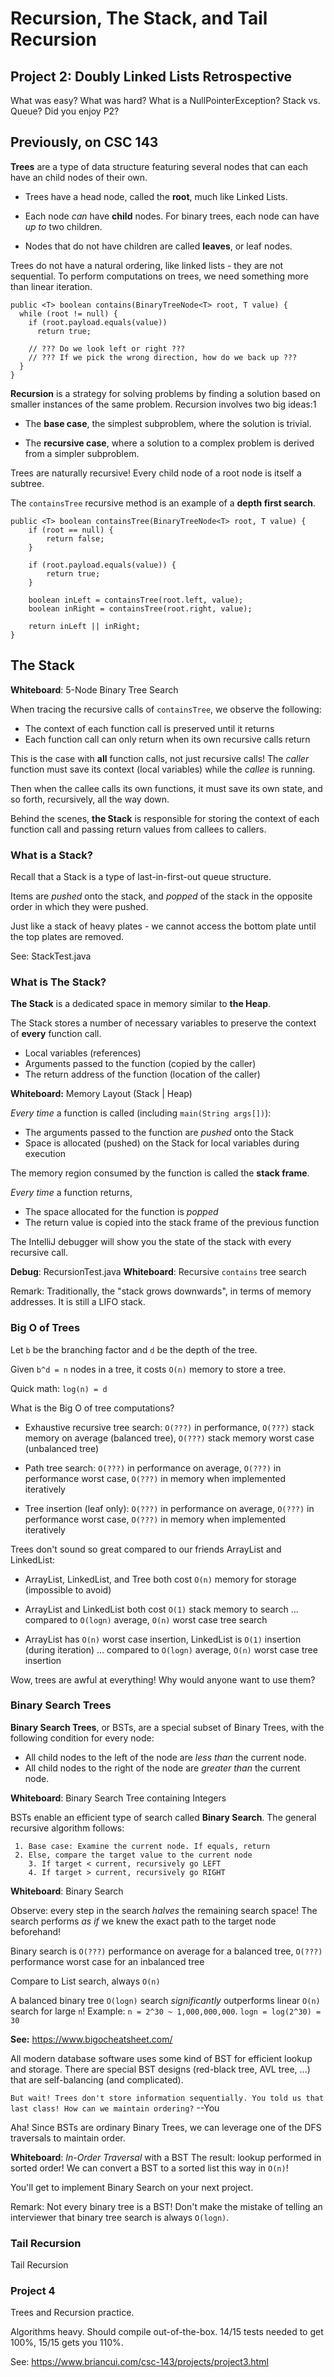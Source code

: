 # Recursion, The Stack, and Tail Recursion

## Project 2: Doubly Linked Lists Retrospective

What was easy?
What was hard?
What is a NullPointerException?
Stack vs. Queue?
Did you enjoy P2?

## Previously, on CSC 143

**Trees** are a type of data structure featuring several nodes that can each have an child nodes of their own.

 - Trees have a head node, called the **root**, much like Linked Lists.
 
 - Each node *can* have **child** nodes. For binary trees, each node can have *up to* two children.
 
 - Nodes that do not have children are called **leaves**, or leaf nodes.

Trees do not have a natural ordering, like linked lists - they are not sequential. To perform computations on trees, we need something more than linear iteration.

```
public <T> boolean contains(BinaryTreeNode<T> root, T value) {
  while (root != null) {
    if (root.payload.equals(value))
      return true;

    // ??? Do we look left or right ???
    // ??? If we pick the wrong direction, how do we back up ???
  }
}
```

**Recursion** is a strategy for solving problems by finding a solution based on smaller instances of the same problem. Recursion involves two big ideas:1

 - The **base case**, the simplest subproblem, where the solution is trivial.

 - The **recursive case**, where a solution to a complex problem is derived from a simpler subproblem.

Trees are naturally recursive! Every child node of a root node is itself a subtree.

The `containsTree` recursive method is an example of a **depth first search**.

```
public <T> boolean containsTree(BinaryTreeNode<T> root, T value) {
    if (root == null) {
        return false;
    }

    if (root.payload.equals(value)) {
        return true;
    }

    boolean inLeft = containsTree(root.left, value);
    boolean inRight = containsTree(root.right, value);

    return inLeft || inRight;
}
```

## The Stack

**Whiteboard**: 5-Node Binary Tree Search

When tracing the recursive calls of `containsTree`, we observe the following:

 - The context of each function call is preserved until it returns
 - Each function call can only return when its own recursive calls return

This is the case with **all** function calls, not just recursive calls! The *caller* function must save its context (local variables) while the *callee* is running.

Then when the callee calls its own functions, it must save its own state, and so forth, recursively, all the way down.

Behind the scenes, **the Stack** is responsible for storing the context of each function call and passing return values from callees to callers.

### What is a Stack?

Recall that a Stack is a type of last-in-first-out queue structure.

Items are *pushed* onto the stack,
and *popped* of the stack in the opposite order in which they were pushed.

Just like a stack of heavy plates - we cannot access the bottom plate until the top plates are removed.

See: StackTest.java

### What is The Stack?

**The Stack** is a dedicated space in memory similar to **the Heap**.

The Stack stores a number of necessary variables to preserve the context of **every** function call.

 - Local variables (references)
 - Arguments passed to the function (copied by the caller)
 - The return address of the function (location of the caller)

**Whiteboard:** Memory Layout (Stack | Heap)

*Every time* a function is called (including `main(String args[])`):

 - The arguments passed to the function are *pushed* onto the Stack
 - Space is allocated (pushed) on the Stack for local variables during execution

The memory region consumed by the function is called the **stack frame**.

*Every time* a function returns,

 - The space allocated for the function is *popped*
 - The return value is copied into the stack frame of the previous function

The IntelliJ debugger will show you the state of the stack with every recursive call.

**Debug**: RecursionTest.java
**Whiteboard**: Recursive `contains` tree search

Remark: Traditionally, the "stack grows downwards", in terms of memory addresses. It is still a LIFO stack.

### Big O of Trees

Let `b` be the branching factor and `d` be the depth of the tree.

Given `b^d = n` nodes in a tree, it costs `O(n)` memory to store a tree.

Quick math: `log(n) = d`

What is the Big O of tree computations?

 - Exhaustive recursive tree search: `O(???)` in performance,
                                     `O(???)` stack memory on average (balanced tree),
                                     `O(???)` stack memory worst case (unbalanced tree) 

 - Path tree search: `O(???)` in performance on average,
                     `O(???)` in performance worst case,
                     `O(???)` in memory when implemented iteratively

 - Tree insertion (leaf only): `O(???)` in performance on average,
                               `O(???)` in performance worst case,
                               `O(???)` in memory when implemented iteratively

Trees don't sound so great compared to our friends ArrayList and LinkedList:

 - ArrayList, LinkedList, and Tree both cost `O(n)` memory for storage (impossible to avoid)

 - ArrayList and LinkedList both cost `O(1)` stack memory to search
    ... compared to `O(logn)` average, `O(n)` worst case tree search

 - ArrayList has `O(n)` worst case insertion, LinkedList is `O(1)` insertion (during iteration)
    ... compared to `O(logn)` average, `O(n)` worst case tree insertion

Wow, trees are awful at everything! Why would anyone want to use them?

### Binary Search Trees

**Binary Search Trees**, or BSTs, are a special subset of Binary Trees, with the following condition for every node:

 - All child nodes to the left of the node are *less than* the current node.
 - All child nodes to the right of the node are *greater than* the current node.

**Whiteboard**: Binary Search Tree containing Integers

BSTs enable an efficient type of search called **Binary Search**. The general recursive algorithm follows:

```
 1. Base case: Examine the current node. If equals, return
 2. Else, compare the target value to the current node
    3. If target < current, recursively go LEFT
    4. If target > current, recursively go RIGHT
```

**Whiteboard**: Binary Search

Observe: every step in the search *halves* the remaining search space!
         The search performs *as if* we knew the exact path to the target node beforehand!

Binary search is `O(???)` performance on average for a balanced tree,
                 `O(???)` performance worst case for an inbalanced tree

Compare to List search, always `O(n)`

A balanced binary tree `O(logn)` search *significantly* outperforms linear `O(n)` search for large `n`!
Example: `n = 2^30 ~ 1,000,000,000`. `logn = log(2^30) = 30`

**See:** https://www.bigocheatsheet.com/

All modern database software uses some kind of BST for efficient lookup and storage.
There are special BST designs (red-black tree, AVL tree, ...) that are self-balancing (and complicated).

`But wait! Trees don't store information sequentially. You told us that last class!
 How can we maintain ordering?` --You

Aha! Since BSTs are ordinary Binary Trees, we can leverage one of the DFS traversals to maintain order.

**Whiteboard**: *In-Order Traversal* with a BST
                  The result: lookup performed in sorted order!
                  We can convert a BST to a sorted list this way in `O(n)`!

You'll get to implement Binary Search on your next project.

Remark: Not every binary tree is a BST!
Don't make the mistake of telling an interviewer that binary tree search is always `O(logn)`.

### Tail Recursion

Tail Recursion 

### Project 4

Trees and Recursion practice.

Algorithms heavy. Should compile out-of-the-box. 14/15 tests needed to get 100%, 15/15 gets you 110%.

See: https://www.briancui.com/csc-143/projects/project3.html
